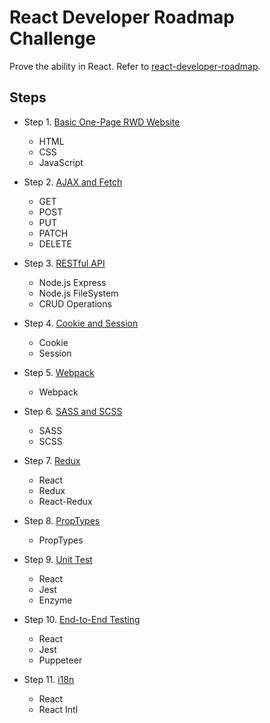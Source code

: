 # React Developer Roadmap Challenge

Prove the ability in React.
Refer to [react-developer-roadmap](https://github.com/adam-golab/react-developer-roadmap).

## Steps

- Step 1. [Basic One-Page RWD Website](https://github.com/harry-chiu/react-developer-roadmap-challenge/tree/master/step1)
    - HTML
    - CSS
    - JavaScript

- Step 2. [AJAX and Fetch](https://github.com/harry-chiu/react-developer-roadmap-challenge/tree/master/step2)
    - GET
    - POST
    - PUT
    - PATCH
    - DELETE

- Step 3. [RESTful API](https://github.com/harry-chiu/react-developer-roadmap-challenge/tree/master/step3)
    - Node.js Express
    - Node.js FileSystem
    - CRUD Operations

- Step 4. [Cookie and Session](https://github.com/harry-chiu/react-developer-roadmap-challenge/tree/master/step4)
    - Cookie
    - Session

- Step 5. [Webpack](https://github.com/harry-chiu/react-developer-roadmap-challenge/tree/master/step5)
    - Webpack

- Step 6. [SASS and SCSS](https://github.com/harry-chiu/react-developer-roadmap-challenge/tree/master/step6)
    - SASS
    - SCSS

- Step 7. [Redux](https://github.com/harry-chiu/react-developer-roadmap-challenge/tree/master/step7)
    - React
    - Redux
    - React-Redux

- Step 8. [PropTypes](https://github.com/harry-chiu/react-developer-roadmap-challenge/tree/master/step8)
    - PropTypes

- Step 9. [Unit Test](https://github.com/harry-chiu/react-developer-roadmap-challenge/tree/master/step9)
    - React
    - Jest
    - Enzyme

- Step 10. [End-to-End Testing](https://github.com/harry-chiu/react-developer-roadmap-challenge/tree/master/step10)
    - React
    - Jest
    - Puppeteer

- Step 11. [i18n](https://github.com/harry-chiu/react-developer-roadmap-challenge/tree/master/step11)
    - React
    - React Intl